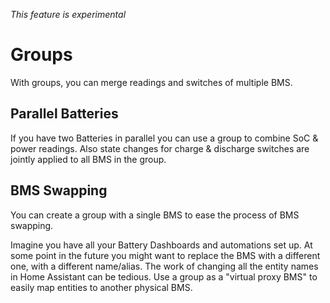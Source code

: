 *This feature is experimental*

# Groups

With groups, you can merge readings and switches of multiple BMS.

## Parallel Batteries

If you have two Batteries in parallel you can use a group to combine SoC & power readings.
Also state changes for charge & discharge switches are jointly applied to all BMS in the group.

## BMS Swapping

You can create a group with a single BMS to ease the process of BMS swapping.

Imagine you have all your Battery Dashboards and automations set up.
At some point in the future you might want to replace the BMS with a different one, with a different name/alias.
The work of changing all the entity names in Home Assistant can be tedious.
Use a group as a "virtual proxy BMS" to easily map entities to another physical BMS. 
